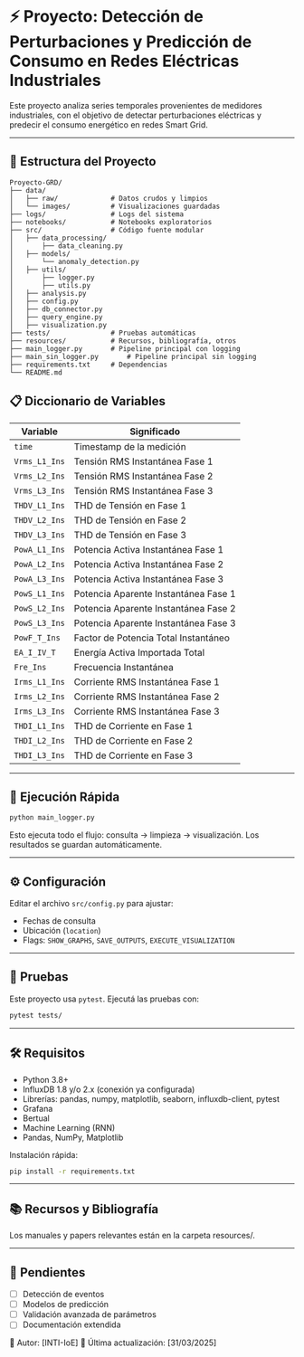 # ⚡ Proyecto: Detección de Perturbaciones y Predicción de Consumo en Redes Eléctricas Industriales

Este proyecto analiza series temporales provenientes de medidores industriales, con el objetivo de detectar perturbaciones eléctricas y predecir el consumo energético en redes Smart Grid.

---

## 📁 Estructura del Proyecto

```
Proyecto-GRD/
├── data/
│   ├── raw/             # Datos crudos y limpios
│   └── images/          # Visualizaciones guardadas
├── logs/                # Logs del sistema
├── notebooks/           # Notebooks exploratorios
├── src/                 # Código fuente modular
│   ├── data_processing/             
│       ├── data_cleaning.py            
│   ├── models/         
│       └── anomaly_detection.py          
│   ├── utils/             
│       ├── logger.py         
│       ├── utils.py             
│   ├── analysis.py          
│   ├── config.py         
│   ├── db_connector.py         
│   ├── query_engine.py          
│   ├── visualization.py          
├── tests/               # Pruebas automáticas
├── resources/           # Recursos, bibliografía, otros
├── main_logger.py       # Pipeline principal con logging
├── main_sin_logger.py       # Pipeline principal sin logging
├── requirements.txt     # Dependencias
└── README.md
```

## 📋 Diccionario de Variables

| Variable         | Significado                               |
|------------------|-------------------------------------------|
| `time`           | Timestamp de la medición                  |
| `Vrms_L1_Ins`    | Tensión RMS Instantánea Fase 1            |
| `Vrms_L2_Ins`    | Tensión RMS Instantánea Fase 2            |
| `Vrms_L3_Ins`    | Tensión RMS Instantánea Fase 3            |
| `THDV_L1_Ins`    | THD de Tensión en Fase 1                  |
| `THDV_L2_Ins`    | THD de Tensión en Fase 2                  |
| `THDV_L3_Ins`    | THD de Tensión en Fase 3                  |
| `PowA_L1_Ins`    | Potencia Activa Instantánea Fase 1        |
| `PowA_L2_Ins`    | Potencia Activa Instantánea Fase 2        |
| `PowA_L3_Ins`    | Potencia Activa Instantánea Fase 3        |
| `PowS_L1_Ins`    | Potencia Aparente Instantánea Fase 1      |
| `PowS_L2_Ins`    | Potencia Aparente Instantánea Fase 2      |
| `PowS_L3_Ins`    | Potencia Aparente Instantánea Fase 3      |
| `PowF_T_Ins`     | Factor de Potencia Total Instantáneo      |
| `EA_I_IV_T`      | Energía Activa Importada Total            |
| `Fre_Ins`        | Frecuencia Instantánea                    |
| `Irms_L1_Ins`    | Corriente RMS Instantánea Fase 1          |
| `Irms_L2_Ins`    | Corriente RMS Instantánea Fase 2          |
| `Irms_L3_Ins`    | Corriente RMS Instantánea Fase 3          |
| `THDI_L1_Ins`    | THD de Corriente en Fase 1                |
| `THDI_L2_Ins`    | THD de Corriente en Fase 2                |
| `THDI_L3_Ins`    | THD de Corriente en Fase 3                |

---

## 🚀 Ejecución Rápida

```bash
python main_logger.py
```

Esto ejecuta todo el flujo: consulta → limpieza → visualización. Los resultados se guardan automáticamente.

---

## ⚙️ Configuración

Editar el archivo `src/config.py` para ajustar:
- Fechas de consulta
- Ubicación (`location`)
- Flags: `SHOW_GRAPHS`, `SAVE_OUTPUTS`, `EXECUTE_VISUALIZATION`

---

## 🧪 Pruebas

Este proyecto usa `pytest`. Ejecutá las pruebas con:

```bash
pytest tests/
```

---

## 🛠️ Requisitos

- Python 3.8+
- InfluxDB 1.8 y/o 2.x (conexión ya configurada)
- Librerías: pandas, numpy, matplotlib, seaborn, influxdb-client, pytest
- Grafana
- Bertual
- Machine Learning (RNN)
- Pandas, NumPy, Matplotlib

Instalación rápida:

```bash
pip install -r requirements.txt
```

---

## 📚 Recursos y Bibliografía
Los manuales y papers relevantes están en la carpeta resources/.

---

## 📌 Pendientes

- [ ] Detección de eventos
- [ ] Modelos de predicción
- [ ] Validación avanzada de parámetros
- [ ] Documentación extendida

📌 Autor: [INTI-IoE]
📅 Última actualización: [31/03/2025]
